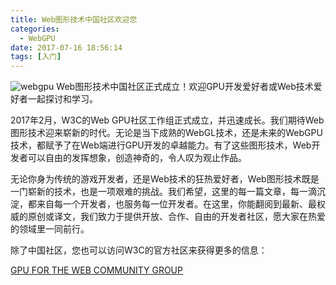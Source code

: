 ```yaml
---
title: Web图形技术中国社区欢迎您
categories:
  - WebGPU
date: 2017-07-16 18:56:14
tags: [入门]
---
```

![webgpu][1]
Web图形技术中国社区正式成立！欢迎GPU开发爱好者或Web技术爱好者一起探讨和学习。
<!-- more -->

2017年2月，W3C的Web GPU社区工作组正式成立，并迅速成长。我们期待Web图形技术迎来崭新的时代。无论是当下成熟的WebGL技术，还是未来的WebGPU技术，都赋予了在Web端进行GPU开发的卓越能力。有了这些图形技术，Web开发者可以自由的发挥想象，创造神奇的，令人叹为观止作品。

无论你身为传统的游戏开发者，还是Web技术的狂热爱好者，Web图形技术既是一门崭新的技术，也是一项艰难的挑战。我们希望，这里的每一篇文章，每一滴沉淀，都来自每一个开发者，也服务每一位开发者。在这里，你能翻阅到最新、最权威的原创或译文，我们致力于提供开放、合作、自由的开发者社区，愿大家在热爱的领域里一同前行。

除了中国社区，您也可以访问W3C的官方社区来获得更多的信息：

[GPU FOR THE WEB COMMUNITY GROUP][2]

  [1]: /images/webgpu-apple.jpg
  [2]: https://www.w3.org/community/gpu/